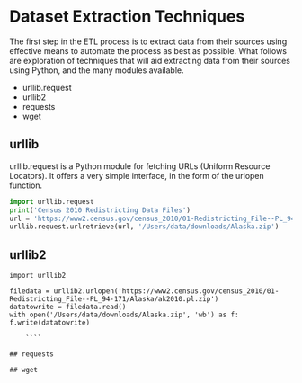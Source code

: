 # Dataset Extraction Techniques

The first step in the ETL process is to extract data from their sources using effective means to automate the process as best as possible.  What follows are exploration of techniques that will aid extracting data from their sources using Python, and the many modules available.

* urllib.request
* urllib2
* requests
* wget


## urllib

urllib.request is a Python module for fetching URLs (Uniform Resource Locators). It offers a very simple interface, in the form of the urlopen function.

`````python
import urllib.request
print('Census 2010 Redistricting Data Files')
url = 'https://www2.census.gov/census_2010/01-Redistricting_File--PL_94-171/Alaska/ak2010.pl.zip'
urllib.request.urlretrieve(url, '/Users/data/downloads/Alaska.zip')
`````



## urllib2

````
import urllib2

filedata = urllib2.urlopen('https://www2.census.gov/census_2010/01-Redistricting_File--PL_94-171/Alaska/ak2010.pl.zip')
datatowrite = filedata.read()
with open('/Users/data/downloads/Alaska.zip', 'wb') as f:
f.write(datatowrite)

    ````

## requests

## wget
